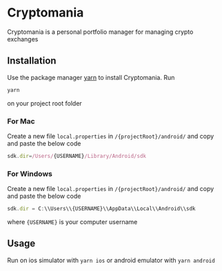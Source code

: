 # Cryptomania

Cryptomania is a personal portfolio manager for managing crypto exchanges

## Installation

Use the package manager [yarn](https://yarnpkg.com/) to install Cryptomania. Run

```bash
yarn
```

on your project root folder

### For Mac

Create a new file `local.properties` in `/{projectRoot}/android/` and copy and paste the below code

```javascript
sdk.dir=/Users/{USERNAME}/Library/Android/sdk
```

### For Windows

Create a new file `local.properties` in `/{projectRoot}/android/` and copy and paste the below code

```javascript
sdk.dir = C:\\Users\\{USERNAME}\\AppData\\Local\\Android\\sdk
```

where `{USERNAME}` is your computer username

## Usage

Run on ios simulator with `yarn ios` or android emulator with `yarn android`
